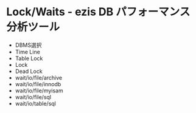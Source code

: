 # Lock/Waits - ezis DB パフォーマンス分析ツール

* DBMS選択
* Time Line
* Table Lock
* Lock
* Dead Lock
* wait/io/file/archive
* wait/io/file/innodb
* wait/io/file/myisam
* wait/io/file/sql
* wait/io/table/sql

